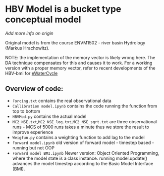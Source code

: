 # HBV Model is a bucket type conceptual model 
_Add more info on origin_

Original model is from the course ENVM1502 - river basin Hydrology (Markus Hrachowitz). 

NOTE: the implementation of the memory vector is likely wrong here. The DA technique compensates for this and causes it to work.
For a working version with a proper memory vector, refer to recent developments of the HBV-bmi for [eWaterCycle](https://github.com/Daafip/HBV-bmi)

## Overview of code: 

- `Forcing.txt` contains the real observational data
- `Callibration model.ipynb` contains the code running the function from top to bottom
- `HBVMod.py` contains the actual model
- `MC2_NSE.txt`,`MC2_NSE_log.txt`,`MC2_NSE_sqrt.txt` are three observational runs - MCS of 5000 runs takes a minute thus we store the result to improve experience
- `Weigfun.py` contains a weighting function to add lag to the model
- `Forward model.ipynb` old version of forward model - timestep based - running but not OOP
- `Forward model BMI.ipynb` Newer version: Object Oriented Programming, where the model state is a class instance. running model.update() advances the model timestep according to the Basic Model Interface (BMI).